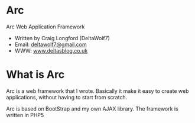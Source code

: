 Arc
=====

Arc Web Application Framework
 - Written by Craig Longford (DeltaWolf7)
 - Email: deltawolf7@gmail.com
 - WWW: www.deltasblog.co.uk


What is Arc
===========
Arc is a web framework that I wrote. Basically it make it easy to create web applications, without having to start from scratch.

Arc is based on BootStrap and my own AJAX library. The framework is written in PHP5